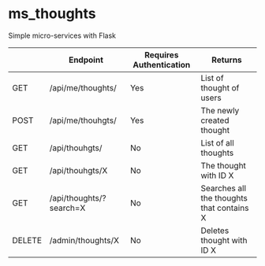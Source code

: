 # ms_thoughts

Simple micro-services with Flask

|        | Endpoint                | Requires Authentication | Returns                                   |
|--------|-------------------------|-------------------------|-------------------------------------------|
| GET    | /api/me/thoughts/       | Yes                     | List of thought of users                  |
| POST   | /api/me/thouhgts/       | Yes                     | The newly created thought                 |
| GET    | /api/thouhgts/          | No                      | List of all thoughts                      |
| GET    | /api/thouhgts/X         | No                      | The thought with ID X                     |
| GET    | /api/thoughts/?search=X | No                      | Searches all the thoughts that contains X |
| DELETE | /admin/thoughts/X       | No                      | Deletes thought with ID X                 |
